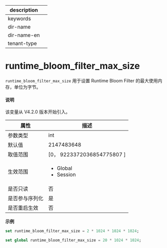 |description||
|---|---|
|keywords||
|dir-name||
|dir-name-en||
|tenant-type||

# runtime_bloom_filter_max_size

`runtime_bloom_filter_max_size` 用于设置 Runtime Bloom Filter 的最大使用内存，单位为字节。

<main id="notice" type='explain'>
  <h4>说明</h4>
  <p>该变量从 V4.2.0 版本开始引入。</p>
</main>

| 属性 | 描述 |
| --- | --- |
| 参数类型 | int |
| 默认值 | 2147483648 |
| 取值范围 | [0， 9223372036854775807 ] |
| 生效范围 | <ul><li>Global  </li><li>Session </li></ul>|
| 是否只读 | 否 |
| 是否参与序列化 | 是 |
| 是否重启生效 | 否 |
**示例**

```sql
set runtime_bloom_filter_max_size = 2 * 1024 * 1024 * 1024;
```

```sql
set global runtime_bloom_filter_max_size = 20 * 1024 * 1024;
```
